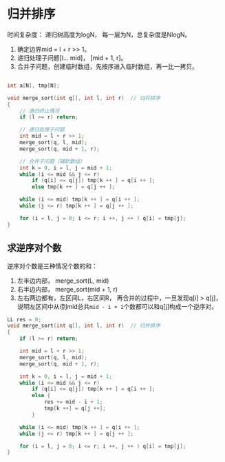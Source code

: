 # 归并排序

时间复杂度： 递归树高度为logN， 每一层为N，总复杂度是NlogN。

1. 确定边界mid = l + r >> 1。
2. 递归处理子问题[l... mid]， [mid + 1, r]。
3. 合并子问题，创建临时数组，先按序进入临时数组，再一比一拷贝。

```c++

int a[N], tmp[N];

void merge_sort(int q[], int l, int r)  // 归并排序
{
    // 递归终止情况
    if (l >= r) return;

  	// 递归处理子问题
    int mid = l + r >> 1;
    merge_sort(q, l, mid);
    merge_sort(q, mid + 1, r);

  	// 合并子问题（辅助数组）
    int k = 0, i = l, j = mid + 1;
    while (i <= mid && j <= r)
        if (q[i] <= q[j]) tmp[k ++ ] = q[i ++ ];
        else tmp[k ++ ] = q[j ++ ];

    while (i <= mid) tmp[k ++ ] = q[i ++ ];
    while (j <= r) tmp[k ++ ] = q[j ++ ];

    for (i = l, j = 0; i <= r; i ++, j ++ ) q[i] = tmp[j];
}
```

## 求逆序对个数

逆序对个数是三种情况个数的和：

1. 左半边内部， merge_sort(L, mid)
2. 右半边内部， merge_sort(mid + 1, r)
3. 左右两边都有，左区间L，右区间R， 再合并的过程中，一旦发现q[i] > q[j]， 说明左区间中从i到mid总共`mid - i + 1`个数都可以和q[j]构成一个逆序对。

```c++
LL res = 0;
void merge_sort(int q[], int l, int r)  // 归并排序
{
    if (l >= r) return;

    int mid = l + r >> 1;
    merge_sort(q, l, mid);
    merge_sort(q, mid + 1, r);

    int k = 0, i = l, j = mid + 1;
    while (i <= mid && j <= r)
        if (q[i] <= q[j]) tmp[k ++ ] = q[i ++ ];
        else {
            res += mid - i + 1;
            tmp[k ++] = q[j ++];
        }

    while (i <= mid) tmp[k ++ ] = q[i ++ ];
    while (j <= r) tmp[k ++ ] = q[j ++ ];

    for (i = l, j = 0; i <= r; i ++, j ++ ) q[i] = tmp[j];
}

```

